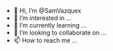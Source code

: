 - 👋 Hi, I’m @SamVazquex
- 👀 I’m interested in ...
- 🌱 I’m currently learning ...
- 💞️ I’m looking to collaborate on ...
- 📫 How to reach me ...

<!---
SamVazquex/SamVazquex is a ✨ special ✨ repository because its `README.md` (this file) appears on your GitHub profile.
You can click the Preview link to take a look at your changes.
--->
